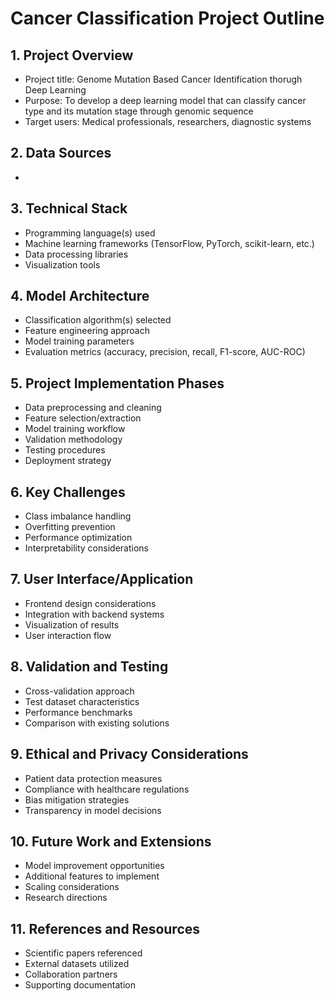 # Cancer Classification Project Outline

## 1. Project Overview
- Project title: Genome Mutation Based Cancer Identification thorugh Deep Learning
- Purpose: To develop a deep learning model that can classify cancer type and its mutation stage through genomic sequence
- Target users: Medical professionals, researchers, diagnostic systems

## 2. Data Sources
- 

## 3. Technical Stack
- Programming language(s) used
- Machine learning frameworks (TensorFlow, PyTorch, scikit-learn, etc.)
- Data processing libraries
- Visualization tools

## 4. Model Architecture
- Classification algorithm(s) selected
- Feature engineering approach
- Model training parameters
- Evaluation metrics (accuracy, precision, recall, F1-score, AUC-ROC)

## 5. Project Implementation Phases
- Data preprocessing and cleaning
- Feature selection/extraction
- Model training workflow
- Validation methodology
- Testing procedures
- Deployment strategy

## 6. Key Challenges
- Class imbalance handling
- Overfitting prevention
- Performance optimization
- Interpretability considerations

## 7. User Interface/Application
- Frontend design considerations
- Integration with backend systems
- Visualization of results
- User interaction flow

## 8. Validation and Testing
- Cross-validation approach
- Test dataset characteristics
- Performance benchmarks
- Comparison with existing solutions

## 9. Ethical and Privacy Considerations
- Patient data protection measures
- Compliance with healthcare regulations
- Bias mitigation strategies
- Transparency in model decisions

## 10. Future Work and Extensions
- Model improvement opportunities
- Additional features to implement
- Scaling considerations
- Research directions

## 11. References and Resources
- Scientific papers referenced
- External datasets utilized
- Collaboration partners
- Supporting documentation